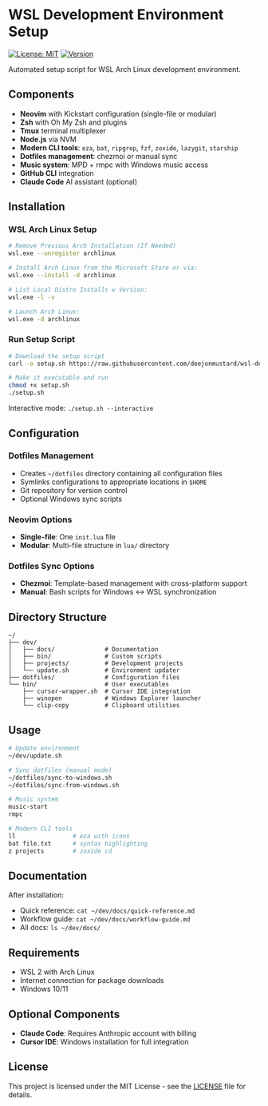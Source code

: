 # WSL Development Environment Setup

[![License: MIT](https://img.shields.io/badge/License-MIT-yellow.svg)](https://opensource.org/licenses/MIT)
[![Version](https://img.shields.io/badge/Version-v0.0.1-blue.svg)](https://github.com/deejonmustard/wsl-dev-setup/releases/tag/v0.0.1)

Automated setup script for WSL Arch Linux development environment.

## Components

- **Neovim** with Kickstart configuration (single-file or modular)
- **Zsh** with Oh My Zsh and plugins
- **Tmux** terminal multiplexer
- **Node.js** via NVM
- **Modern CLI tools**: `eza`, `bat`, `ripgrep`, `fzf`, `zoxide`, `lazygit`, `starship`
- **Dotfiles management**: chezmoi or manual sync
- **Music system**: MPD + rmpc with Windows music access
- **GitHub CLI** integration
- **Claude Code** AI assistant (optional)

## Installation

### WSL Arch Linux Setup

```bash
# Remove Previous Arch Installation (If Needed)
wsl.exe --unregister archlinux

# Install Arch Linux from the Microsoft Store or via:
wsl.exe --install -d archlinux

# List Local Distro Installs w Version:
wsl.exe -l -v

# Launch Arch Linux:
wsl.exe -d archlinux
```

### Run Setup Script

```bash
# Download the setup script
curl -o setup.sh https://raw.githubusercontent.com/deejonmustard/wsl-dev-setup/main/setup.sh

# Make it executable and run
chmod +x setup.sh
./setup.sh
```

Interactive mode: `./setup.sh --interactive`

## Configuration

### Dotfiles Management
- Creates `~/dotfiles` directory containing all configuration files
- Symlinks configurations to appropriate locations in `$HOME`
- Git repository for version control
- Optional Windows sync scripts

### Neovim Options
- **Single-file**: One `init.lua` file
- **Modular**: Multi-file structure in `lua/` directory

### Dotfiles Sync Options
- **Chezmoi**: Template-based management with cross-platform support
- **Manual**: Bash scripts for Windows ↔ WSL synchronization

## Directory Structure

```
~/
├── dev/
│   ├── docs/              # Documentation
│   ├── bin/               # Custom scripts
│   ├── projects/          # Development projects
│   └── update.sh          # Environment updater
├── dotfiles/              # Configuration files
└── bin/                   # User executables
    ├── cursor-wrapper.sh  # Cursor IDE integration
    ├── winopen            # Windows Explorer launcher
    └── clip-copy          # Clipboard utilities
```

## Usage

```bash
# Update environment
~/dev/update.sh

# Sync dotfiles (manual mode)
~/dotfiles/sync-to-windows.sh
~/dotfiles/sync-from-windows.sh

# Music system
music-start
rmpc

# Modern CLI tools
ll                # eza with icons
bat file.txt      # syntax highlighting
z projects        # zoxide cd
```

## Documentation

After installation:
- Quick reference: `cat ~/dev/docs/quick-reference.md`
- Workflow guide: `cat ~/dev/docs/workflow-guide.md`
- All docs: `ls ~/dev/docs/`

## Requirements

- WSL 2 with Arch Linux
- Internet connection for package downloads
- Windows 10/11

## Optional Components

- **Claude Code**: Requires Anthropic account with billing
- **Cursor IDE**: Windows installation for full integration

## License

This project is licensed under the MIT License - see the [LICENSE](LICENSE) file for details. 
